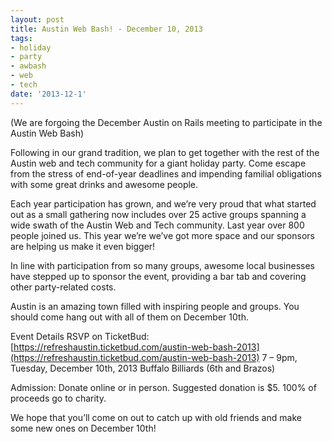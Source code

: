 ```yaml
---
layout: post
title: Austin Web Bash! - December 10, 2013
tags:
- holiday
- party
- awbash
- web
- tech
date: '2013-12-1'
---
```

(We are forgoing the December Austin on Rails meeting to participate in the Austin Web Bash)

Following in our grand tradition, we plan to get together with the rest of the Austin web and tech community for a giant holiday party. Come escape from the stress of end-of-year deadlines and impending familial obligations with some great drinks and awesome people.

Each year participation has grown, and we’re very proud that what started out as a small gathering now includes over 25 active groups spanning a wide swath of the Austin Web and Tech community. Last year over 800 people joined us. This year we’re we’ve got more space and our sponsors are helping us make it even bigger!

In line with participation from so many groups, awesome local businesses have stepped up to sponsor the event, providing a bar tab and covering other party-related costs.

Austin is an amazing town filled with inspiring people and groups. You should come hang out with all of them on December 10th.

Event Details RSVP on TicketBud: [https://refreshaustin.ticketbud.com/austin-web-bash-2013](https://refreshaustin.ticketbud.com/austin-web-bash-2013) 7 – 9pm, Tuesday, December 10th, 2013 Buffalo Billiards (6th and Brazos)

Admission: Donate online or in person. Suggested donation is $5. 100% of proceeds go to charity.

We hope that you’ll come on out to catch up with old friends and make some new ones on December 10th!


